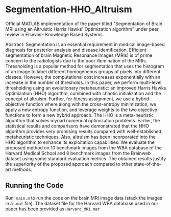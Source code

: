 # Segmentation-HHO_Altruism
Official MATLAB implementation of the paper titled "Segmentation of Brain MRI using an Altruistic Harris Hawks' Optimization algorithm" under peer review in Elsevier- Knowledge Based Systems.

Abstract: Segmentation is an essential requirement in medical image-based diagnosis for posterior analysis and disease identification. Efficient segmentation of brain Magnetic Resonance Images (MRIs) is of prime concern to the radiologists due to the poor illumination of the MRIs. Thresholding is a popular method for segmentation that uses the histogram of an image to label different homogeneous groups of pixels into different classes. However, the computational cost increases exponentially with an increase in the number of thresholds. In this paper, we perform multi-level thresholding using an evolutionary metaheuristic: an improved Harris Hawks Optimization (HHO) algorithm, combined with chaotic initialization and the concept of altruism. Further, for fitness assignment, we use a hybrid objective function where along with the cross-entropy minimization, we apply a new entropy function, and leverage weights to the two objective functions to form a new hybrid approach. The HHO is a meta-heuristic algorithm that solves myriad numerical optimization problems.  Earlier, the statistical results and comparisons have demonstrated that the HHO algorithm provides very promising results compared with well-established metaheuristic techniques. Also, altruism has been incorporated into the HHO algorithm to enhance its exploitation capabilities. We evaluate the proposed method on 10 benchmark images from the WBA database of the Harvard Medical School and 8 benchmark images from the Brainweb dataset using some standard evaluation metrics. The obtained results justify the superiority of the proposed approach compared to other state-of-the-art methods.

## Running the Code
Run: `main.m` to run the code on the brain MRI image data (stack the images in a `.mat` file). The dataset file for the Harvard WBA database used in our paper has been provided as `Harvard_MRI.mat`
